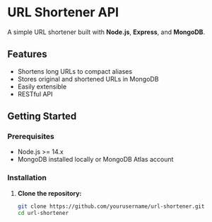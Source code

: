# URL Shortener API

A simple URL shortener built with **Node.js**, **Express**, and **MongoDB**.

## Features

- Shortens long URLs to compact aliases
- Stores original and shortened URLs in MongoDB
- Easily extensible
- RESTful API

## Getting Started

### Prerequisites

- Node.js >= 14.x
- MongoDB installed locally or MongoDB Atlas account

### Installation

1. **Clone the repository:**
   ```bash
   git clone https://github.com/yourusername/url-shortener.git
   cd url-shortener
